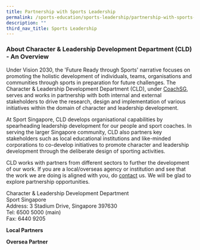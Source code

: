 ```yaml
---
title: Partnership with Sports Leadership
permalink: /sports-education/sports-leadership/partnership-with-sports-leadership/
description: ""
third_nav_title: Sports Leadership
---
```

### **About Character & Leadership Development Department (CLD) - An Overview**

Under Vision 2030, the 'Future Ready through Sports' narrative focuses on promoting the holistic development of individuals, teams, organisations and communities through sports in preparation for future challenges. The Character & Leadership Development Department (CLD), under [CoachSG](https://www.sportsingapore.gov.sg/coachsg), serves and works in partnership with both internal and external stakeholders to drive the research, design and implementation of various initiatives within the domain of character and leadership development.   
  
At Sport Singapore, CLD develops organisational capabilities by spearheading leadership development for our people and sport coaches. In serving the larger Singapore community, CLD also partners key stakeholders such as local educational institutions and like-minded corporations to co-develop initiatives to promote character and leadership development through the deliberate design of sporting activities.

CLD works with partners from different sectors to further the development of our work. If you are a local/overseas agency or institution and see that the work we are doing is aligned with you, do [contact](mailto:hong_xue_en@sport.gov.sg) us. We will be glad to explore partnership opportunities. 

Character & Leadership Development Department  
Sport Singapore  
Address: 3 Stadium Drive, Singapore 397630  
Tel: 6500 5000 (main)  
Fax: 6440 9205

**Local Partners**


**Oversea Partner**